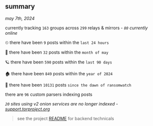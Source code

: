 
## summary
_may 7th, 2024_

currently tracking `163` groups across `299` relays & mirrors - _`80` currently online_

⏲ there have been `9` posts within the `last 24 hours`

🦈 there have been `32` posts within the `month of may`

🪐 there have been `590` posts within the `last 90 days`

🏚 there have been `849` posts within the `year of 2024`

🦕 there have been `10131` posts `since the dawn of ransomwatch`

there are `96` custom parsers indexing posts

_`20` sites using v2 onion services are no longer indexed - [support.torproject.org](https://support.torproject.org/onionservices/v2-deprecation/)_

> see the project [README](https://github.com/joshhighet/ransomwatch#ransomwatch--) for backend technicals

